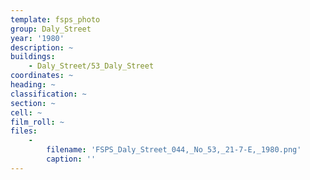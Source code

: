 ```yaml
---
template: fsps_photo
group: Daly_Street
year: '1980'
description: ~
buildings:
    - Daly_Street/53_Daly_Street
coordinates: ~
heading: ~
classification: ~
section: ~
cell: ~
film_roll: ~
files:
    -
        filename: 'FSPS_Daly_Street_044,_No_53,_21-7-E,_1980.png'
        caption: ''
---
```

